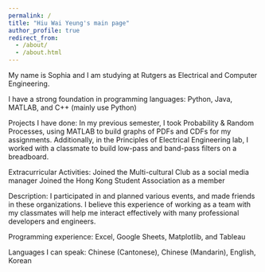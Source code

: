 ```yaml
---
permalink: /
title: "Hiu Wai Yeung's main page"
author_profile: true
redirect_from: 
  - /about/
  - /about.html
---
```


My name is Sophia and I am studying at Rutgers as Electrical and Computer Engineering. 

I have a strong foundation in programming languages:
Python, Java, MATLAB, and C++ (mainly use Python)

Projects I have done:
In my previous semester, I took Probability & Random Processes, using MATLAB to build graphs of PDFs and CDFs for my assignments.
Additionally, in the Principles of Electrical Engineering lab, I worked with a classmate to build low-pass and band-pass filters on a breadboard.

Extracurricular Activities:
Joined the Multi-cultural Club as a social media manager 
Joined the Hong Kong Student Association as a member

Description:
I participated in and planned various events, and made friends in these organizations. I believe this experience of working as a team with my classmates will help me interact effectively with many professional developers and engineers.

Programming experience: 
Excel, Google Sheets, Matplotlib, and Tableau

Languages I can speak:
Chinese (Cantonese), Chinese (Mandarin), English, Korean

